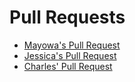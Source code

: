 # Pull Requests
- [Mayowa's Pull Request](https://github.com/careyes8/apple_strudel_icebreaker/pull/8)
- [Jessica's Pull Request](https://github.com/NickN18/Story-time-SER316/pull/5)
- [Charles' Pull Request](https://github.com/amtrang/Bienenstich_Personal/pull/5)
